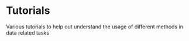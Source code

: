 # Tutorials
 Various tutorials to help out understand the usage of different methods in data related tasks
